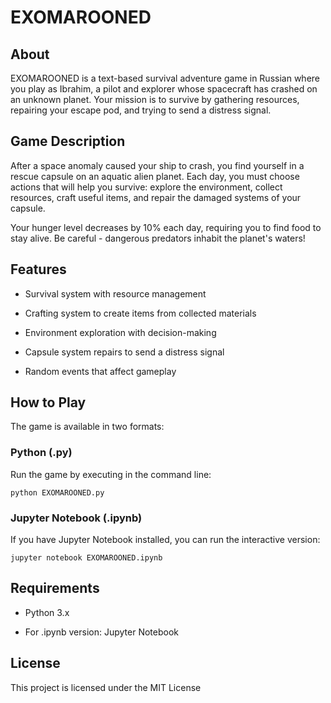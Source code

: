# EXOMAROONED

## About
EXOMAROONED is a text-based survival adventure game in Russian where you play as Ibrahim, a pilot and explorer whose spacecraft has crashed on an unknown planet. Your mission is to survive by gathering resources, repairing your escape pod, and trying to send a distress signal.

## Game Description
After a space anomaly caused your ship to crash, you find yourself in a rescue capsule on an aquatic alien planet. Each day, you must choose actions that will help you survive: explore the environment, collect resources, craft useful items, and repair the damaged systems of your capsule.

Your hunger level decreases by 10% each day, requiring you to find food to stay alive. Be careful - dangerous predators inhabit the planet's waters!

## Features
- Survival system with resource management
  
- Crafting system to create items from collected materials
  
- Environment exploration with decision-making
  
- Capsule system repairs to send a distress signal
  
- Random events that affect gameplay

## How to Play
The game is available in two formats:

### Python (.py)
Run the game by executing in the command line:

```python EXOMAROONED.py```

### Jupyter Notebook (.ipynb)
If you have Jupyter Notebook installed, you can run the interactive version:

```jupyter notebook EXOMAROONED.ipynb```

## Requirements
- Python 3.x
  
- For .ipynb version: Jupyter Notebook

## License
This project is licensed under the MIT License
